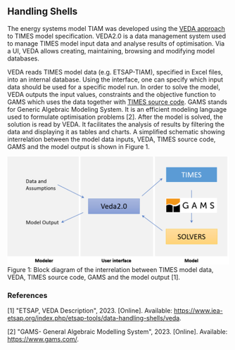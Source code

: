 ## Handling Shells

The energy systems model TIAM was developed using the [VEDA approach](https://times.readthedocs.io/en/latest/part-4) to TIMES model specification. VEDA2.0 is a data management system used to manage TIMES model input data and analyse results of optimisation. Via a UI, VEDA allows creating, maintaining, browsing and modifying model databases.

VEDA reads TIMES model data (e.g. ETSAP-TIAM), specified in Excel files, into an internal database. Using the interface, one can specify which input data should be used for a specific model run. In order to solve the model, VEDA outputs the input values, constraints and the objective function to GAMS which uses the data together with [TIMES source code](https://github.com/etsap-TIMES/TIMES_model). GAMS stands for Generic Algebraic Modeling System. It is an efficient modeling language used to formulate optimisation problems [2]. After the model is solved, the solution is read by VEDA. It facilitates the analysis of results by filtering the data and displaying it as tables and charts. A simplified schematic showing interrelation between the model data inputs, VEDA, TIMES source code, GAMS and the model output is shown in Figure 1.

![Interrelation between TIMES model data, VEDA, TIMES source code, GAMS and the model output](./figs/veda_20_framework.png) 
Figure 1: Block diagram of the interrelation between TIMES model data, VEDA, TIMES source code, GAMS and the model output [1].

### References

[1] 	"ETSAP, VEDA Description", 2023. [Online]. Available: https://www.iea-etsap.org/index.php/etsap-tools/data-handling-shells/veda.

[2] 	"GAMS- General Algebraic Modelling System", 2023. [Online]. Available: https://www.gams.com/.


